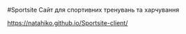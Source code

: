 #Sportsite
Сайт для спортивних тренувань та харчування

https://natahiko.github.io/Sportsite-client/
